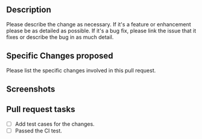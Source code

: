 <!--
Thank you for creating a pull request to contribute to Yilia-plus code! Before you open the request please answer the following questions to help it be more easily integrated. Please check the boxes "[ ]" with "[x]" when done too.
-->

## Description
Please describe the change as necessary.
If it's a feature or enhancement please be as detailed as possible.
If it's a bug fix, please link the issue that it fixes or describe the bug in as much detail.

## Specific Changes proposed
Please list the specific changes involved in this pull request.

## Screenshots



## Pull request tasks

- [ ] Add test cases for the changes.
- [ ] Passed the CI test.

